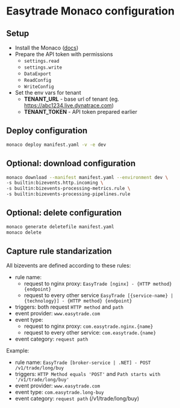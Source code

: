 # Easytrade Monaco configuration

## Setup

- Install the Monaco ([docs](https://www.dynatrace.com/support/help/manage/configuration-as-code/monaco/installation))
- Prepare the API token with permissions
  - `settings.read`
  - `settings.write`
  - `DataExport`
  - `ReadConfig`
  - `WriteConfig`
- Set the env vars for tenant
  - **TENANT_URL** - base url of tenant (eg. https://abc1234.live.dynatrace.com)
  - **TENANT_TOKEN** - API token prepared earlier

## Deploy configuration

```bash
monaco deploy manifest.yaml -v -e dev
```

## Optional: download configuration

```bash
monaco download --manifest manifest.yaml --environment dev \
-s builtin:bizevents.http.incoming \
-s builtin:bizevents-processing-metrics.rule \
-s builtin:bizevents-processing-pipelines.rule
```

## Optional: delete configuration

```bash
monaco generate deletefile manifest.yaml
monaco delete
```

## Capture rule standarization

All bizevents are defined according to these rules:

- rule name:
  - request to nginx proxy: `EasyTrade [nginx] - {HTTP method} {endpoint}`
  - request to every other service `EasyTrade [{service-name} | {technology}] - {HTTP method} {endpoint}`
- triggers: both request `HTTP method` and `path`
- event provider: `www.easytrade.com`
- event type:
  - request to nginx proxy: `com.easytrade.nginx.{name}`
  - request to every other service: `com.easytrade.{name}`
- event category: `request path`

Example:

- rule name: `EasyTrade [broker-service | .NET] - POST /v1/trade/long/buy`
- triggers: `HTTP Method equals 'POST'` and `Path starts with '/v1/trade/long/buy'`
- event provider: `www.easytrade.com`
- event type: `com.easytrade.long-buy`
- event category: `request path` (/v1/trade/long/buy)
